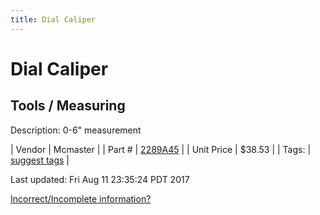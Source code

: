 ```yaml
---
title: Dial Caliper
---
```


# Dial Caliper
## Tools / Measuring
Description: 	0-6" measurement 

| Vendor | Mcmaster | 
| Part # | [2289A45](https://www.mcmaster.com/#2289A45) | 
| Unit Price | $38.53 | 
| Tags: | [suggest tags](https://docs.google.com/forms/d/e/1FAIpQLSeWyY8v3RgOty-MyWmh9U0iivNYN_molChYyS-0U-o-kOAv_g/viewform) | 

Last updated: Fri Aug 11 23:35:24 PDT 2017

 [Incorrect/Incomplete information?](https://docs.google.com/forms/d/e/1FAIpQLSeWyY8v3RgOty-MyWmh9U0iivNYN_molChYyS-0U-o-kOAv_g/viewform)